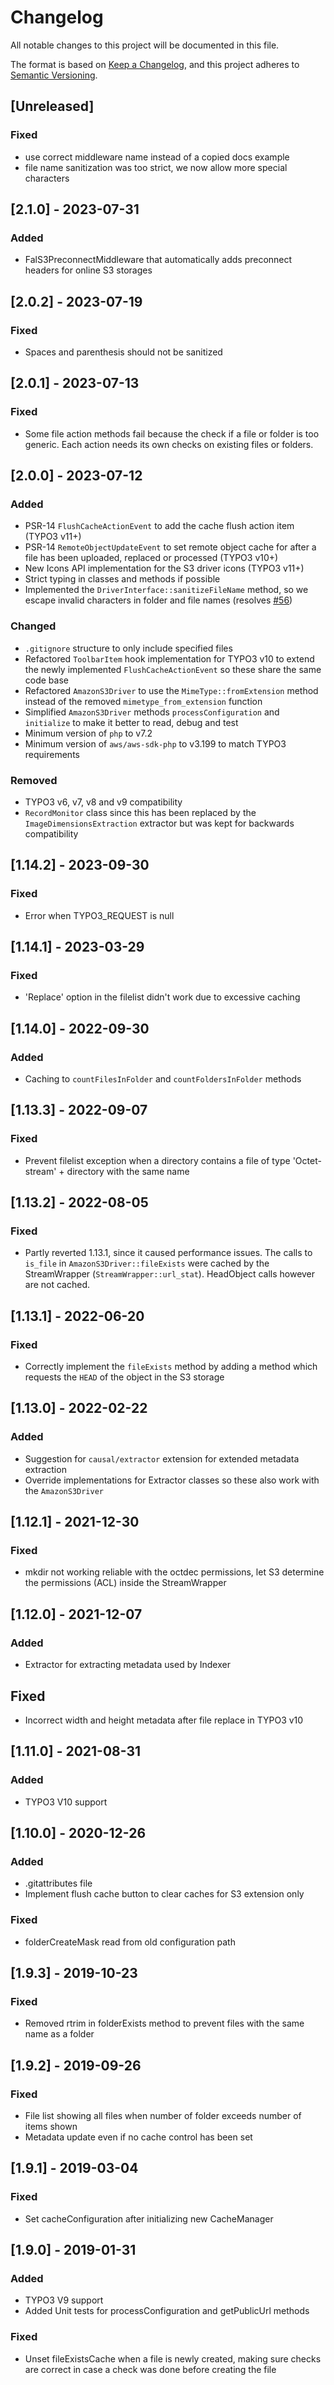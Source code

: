 # Changelog
All notable changes to this project will be documented in this file.

The format is based on [Keep a Changelog](https://keepachangelog.com/en/1.0.0/),
and this project adheres to [Semantic Versioning](https://semver.org/spec/v2.0.0.html).

## [Unreleased]
### Fixed
- use correct middleware name instead of a copied docs example
- file name sanitization was too strict, we now allow more special characters

## [2.1.0] - 2023-07-31
### Added
- FalS3PreconnectMiddleware that automatically adds preconnect headers for online S3 storages

## [2.0.2] - 2023-07-19
### Fixed
- Spaces and parenthesis should not be sanitized

## [2.0.1] - 2023-07-13
### Fixed
- Some file action methods fail because the check if a file or folder is too generic. Each action needs its own checks on existing files or folders.

## [2.0.0] - 2023-07-12
### Added
- PSR-14 `FlushCacheActionEvent` to add the cache flush action item (TYPO3 v11+)
- PSR-14 `RemoteObjectUpdateEvent` to set remote object cache for after a file has been uploaded, replaced or processed (TYPO3 v10+)
- New Icons API implementation for the S3 driver icons (TYPO3 v11+)
- Strict typing in classes and methods if possible
- Implemented the `DriverInterface::sanitizeFileName` method, so we escape invalid characters in folder and file names (resolves [#56](https://github.com/MaxServ/t3ext-fal_s3/issues/56))

### Changed
- `.gitignore` structure to only include specified files
- Refactored `ToolbarItem` hook implementation for TYPO3 v10 to extend the newly implemented `FlushCacheActionEvent` so these share the same code base
- Refactored `AmazonS3Driver` to use the `MimeType::fromExtension` method instead of the removed `mimetype_from_extension` function
- Simplified `AmazonS3Driver` methods `processConfiguration` and `initialize` to make it better to read, debug and test
- Minimum version of `php` to v7.2
- Minimum version of `aws/aws-sdk-php` to v3.199 to match TYPO3 requirements

### Removed
- TYPO3 v6, v7, v8 and v9 compatibility
- `RecordMonitor` class since this has been replaced by the `ImageDimensionsExtraction` extractor but was kept for backwards compatibility

## [1.14.2] - 2023-09-30
### Fixed
- Error when TYPO3_REQUEST is null

## [1.14.1] - 2023-03-29
### Fixed
- 'Replace' option in the filelist didn't work due to excessive caching

## [1.14.0] - 2022-09-30
### Added
- Caching to `countFilesInFolder` and `countFoldersInFolder` methods

## [1.13.3] - 2022-09-07
### Fixed
- Prevent filelist exception when a directory contains a file of type 'Octet-stream' + directory with the same name

## [1.13.2] - 2022-08-05
### Fixed
- Partly reverted 1.13.1, since it caused performance issues. The calls to `is_file` in `AmazonS3Driver::fileExists` were cached by the StreamWrapper (`StreamWrapper::url_stat`). HeadObject calls however are not cached.

## [1.13.1] - 2022-06-20
### Fixed
- Correctly implement the `fileExists` method by adding a method which requests the `HEAD` of the object in the S3 storage

## [1.13.0] - 2022-02-22
### Added
- Suggestion for `causal/extractor` extension for extended metadata extraction
- Override implementations for Extractor classes so these also work with the `AmazonS3Driver`

## [1.12.1] - 2021-12-30
### Fixed
- mkdir not working reliable with the octdec permissions, let S3 determine the permissions (ACL) inside the StreamWrapper

## [1.12.0] - 2021-12-07
### Added
- Extractor for extracting metadata used by Indexer

## Fixed
- Incorrect width and height metadata after file replace in TYPO3 v10

## [1.11.0] - 2021-08-31
### Added
- TYPO3 V10 support

## [1.10.0] - 2020-12-26
### Added
- .gitattributes file
- Implement flush cache button to clear caches for S3 extension only

### Fixed
- folderCreateMask read from old configuration path

## [1.9.3] - 2019-10-23
### Fixed
- Removed rtrim in folderExists method to prevent files with the same name as a folder

## [1.9.2] - 2019-09-26
### Fixed
- File list showing all files when number of folder exceeds number of items shown
- Metadata update even if no cache control has been set

## [1.9.1] - 2019-03-04
### Fixed
- Set cacheConfiguration after initializing new CacheManager

## [1.9.0] - 2019-01-31
### Added
- TYPO3 V9 support
- Added Unit tests for processConfiguration and getPublicUrl methods
### Fixed
- Unset fileExistsCache when a file is newly created, making sure checks are correct in case a check was done before creating the file
